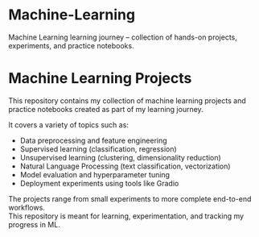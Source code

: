 # Machine-Learning
Machine Learning learning journey – collection of hands-on projects, experiments, and practice notebooks.

# Machine Learning Projects

This repository contains my collection of machine learning projects and practice notebooks created as part of my learning journey.  

It covers a variety of topics such as:
- Data preprocessing and feature engineering
- Supervised learning (classification, regression)
- Unsupervised learning (clustering, dimensionality reduction)
- Natural Language Processing (text classification, vectorization)
- Model evaluation and hyperparameter tuning
- Deployment experiments using tools like Gradio  

The projects range from small experiments to more complete end-to-end workflows.  
This repository is meant for learning, experimentation, and tracking my progress in ML.  
